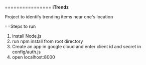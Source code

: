 ================
<b> iTrendz </b>

Project to identify trending items near one's location

==Steps to run
1. install Node.js
2. run npm install from root directory
3. Create an app in google cloud and enter client id and secret in config/auth.js
4. open localhost:8000
